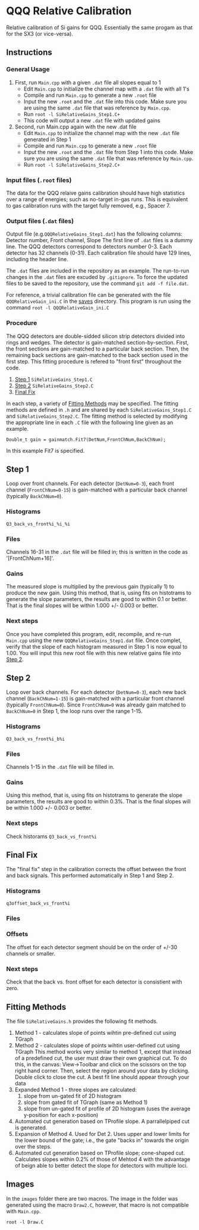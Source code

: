 # QQQ Relative Calibration
Relative calibration of Si gains for QQQ. Essentially the same progam as that for the SX3 (or vice-versa).

## Instructions
### General Usage
1. First, run `Main.cpp` with a given `.dat` file all slopes equal to 1
   * Edit `Main.cpp` to initialize the channel map with a `.dat` file with all 1's
   * Compile and run `Main.cpp` to generate a new `.root` file
   * Input the new `.root` and the `.dat` file into this code. Make sure you are using the same `.dat` file that was reference by `Main.cpp`.
   * Run `root -l SiRelativeGains_Step1.C+`
   * This code will output a new `.dat` file with updated gains
2. Second, run Main.cpp again with the new .dat file
   * Edit `Main.cpp` to initialize the channel map with the new `.dat` file generated in Step 1
   * Compile and run `Main.cpp` to generate a new `.root` file
   * Input the new `.root` and the `.dat` file from Step 1 into this code. Make sure you are using the same `.dat` file that was reference by `Main.cpp`.
   * Run  `root -l SiRelativeGains_Step2.C+`
   
### Input files (`.root` files)
The data for the QQQ relaive gains calibration should have high statistics over a range of energies; such as no-target in-gas runs.
This is equivalent to gas calibration runs with the target fully removed, e.g., Spacer 7.

### Output files (`.dat` files)
Output file (e.g.`QQQRelativeGains_Step1.dat`) has the following columns:
Detector number, Front channel, Slope
The first line of `.dat` files is a dummy line.
The QQQ detectors correspond to detectors number 0-3. Each detector has 32 channels (0-31).
Each calibration file should have 129 lines, including the header line.

The `.dat` files are included in the repository as an example. The run-to-run changes in the `.dat` files are excuded by `.gitignore`. To force the updated files to be saved to the repository, use the command `git add -f file.dat`.

For reference, a trivial calibration file can be generated with the file `QQQRelativeGain_ini.C` in the [saves](saves) directory. This program is run using the command `root -l QQQRelativeGain_ini.C`

### Procedure
The QQQ detectors are double-sidded silicon strip detectors divided into rings and wedges. The detector is gain-matched section-by-section. First, the front sections are gain-matched to a particular back section. Then, the remaining back sections are gain-matched to the back section used in the first step. This fitting procedure is refered to "front first" throughout the code.
1. [Step 1](#step-1) `SiRelativeGains_Step1.C`
2. [Step 2](#step-2) `SiRelativeGains_Step2.C`
3. [Final Fix](#final-fix)

In each step, a variety of [Fitting Methods](#fitting-methods) may be specified. The fitting methods are defined in `.h` and are shared by each `SiRelativeGains_Step1.C` and `SiRelativeGains_Step2.C`. The fitting method is selected by modifying the appropriate line in each `.C` file with the following line given as an example.
````
Double_t gain = gainmatch.Fit7(DetNum,FrontChNum,BackChNum);
````
In this example Fit7 is specified.

## Step 1
Loop over front channels.
For each detector (`DetNum=0-3`), each front channel (`FrontChNum=0-15`) is gain-matched with a particular back channel (typically `BackChNum=0`).
### Histograms
`Q3_back_vs_front%i_%i_%i`
### Files
Channels 16-31 in the `.dat` file will be filled in; this is written in the code as '[FrontChNum+16]'.
### Gains
The measured slope is multiplied by the previous gain (typically 1) to produce the new gain. Using this method, that is, using fits on histotrams to generate the slope parameters, the results are good to within 0.1 or better. That is the final slopes will be within 1.000 +/- 0.003 or better.
### Next steps
Once you have completed this program, edit, recompile, and re-run `Main.cpp` using the new `QQQRelativeGains_Step1.dat` file.
Once complet, verify that the slope of each histogram measured in Step 1 is now equal to 1.00.
You will input this new root file with this new relative gains file into [Step 2](step-2).

## Step 2
Loop over back channels. For each detector (`DetNum=0-3`), each new back channel (`BackChNum=1-15`) is gain-matched with a particular front channel (typically `FrontChNum=0`). Since `FrontChNum=0` was already gain matched to `BackChNum=0` in Step 1, the loop runs over the range 1-15.
### Histograms
`Q3_back_vs_front%i_b%i`
### Files
Channels 1-15 in the `.dat` file will be filled in. 
### Gains
Using this method, that is, using fits on histotrams to generate the slope parameters, the results are good to within 0.3%. That is the final slopes will be within 1.000 +/- 0.003 or better.
### Next steps
Check historams `Q3_back_vs_front%i`

## Final Fix
The "final fix" step in the calibration corrects the offset between the front and back signals. This performed automatically in Step 1 and Step 2.
### Histograms
`q3offset_back_vs_front%i`
### Files

### Offsets
The offset for each detector segment should be on the order of +/-30 channels or smaller.
### Next steps
Check that the back vs. front offset for each detector is consistient with zero.

## Fitting Methods 
The file `SiRelativeGains.h` provides the following fit methods.

1. Method 1 - calculates slope of points wihtin pre-defined cut using TGraph
2. Method 2 - calculates slope of points wihtin user-defined cut using TGraph
   This method works very similar to method 1, except that instead of a predefined cut, the user must
   draw their own graphical cut. To do this, in the canvas: View->Toolbar and click on the scissors on the top
   right hand corner. Then, select the region around your data by clicking. Double click to close the cut.
   A best fit line should appear through your data
3. Expanded Method 1 - three slopes are calculated:		
   1) slope from un-gated fit of 2D histogram		
   2) slope from gated fit of TGraph (same as Method 1)		
   3) slope from un-gated fit of profile of 2D histogram (uses the average y-position for each x-position)
4. Automated cut generation based on TProfile slope. A parrallelpiped cut is generated.
5. Expansion of Method 4. Used for Det 2. Uses upper and lower limits for the lower bound of the gate; i.e., the gate "backs in" towards the origin over the steps.
6. Automated cut generation based on TProfile slope; cone-shaped cut. Calculates slopes within 0.2% of those of Mehtod 4 with the advantage of beign able to better detect the slope for detectors with multiple loci.

## Images
In the `images` folder there are two macros. The image in the folder was generated using the macro `Draw2.C`, however, that macro is not compatible with `Main.cpp`.

```
root -l Draw.C

```
